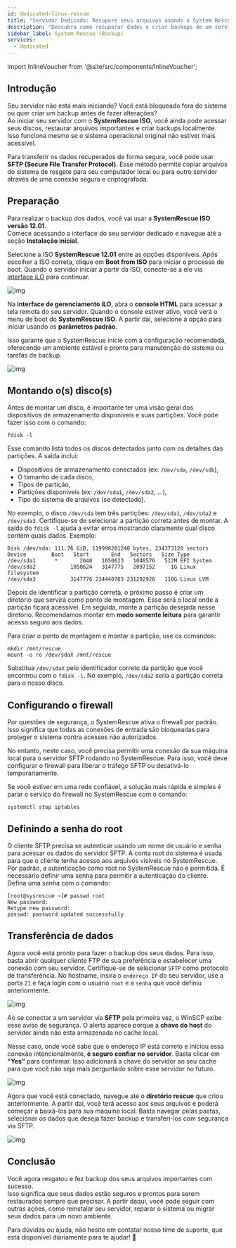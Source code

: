 ```yaml
---
id: dedicated-linux-rescue
title: "Servidor Dedicado: Recupere seus arquivos usando o System Rescue"
description: "Descubra como recuperar dados e criar backups de um servidor que não inicia usando o SystemRescue ISO e transferência segura de arquivos → Saiba mais agora"
sidebar_label: System Rescue (Backup)
services:
  - dedicated
---
```


import InlineVoucher from '@site/src/components/InlineVoucher';

## Introdução

Seu servidor não está mais iniciando? Você está bloqueado fora do sistema ou quer criar um backup antes de fazer alterações?  
Ao iniciar seu servidor com o **SystemRescue ISO**, você ainda pode acessar seus discos, restaurar arquivos importantes e criar backups localmente. Isso funciona mesmo se o sistema operacional original não estiver mais acessível.

Para transferir os dados recuperados de forma segura, você pode usar **SFTP (Secure File Transfer Protocol)**. Esse método permite copiar arquivos do sistema de resgate para seu computador local ou para outro servidor através de uma conexão segura e criptografada.

<InlineVoucher />

## Preparação

Para realizar o backup dos dados, você vai usar a **SystemRescue ISO versão 12.01**.  
Comece acessando a interface do seu servidor dedicado e navegue até a seção **Instalação inicial**.

Selecione a ISO **SystemRescue 12.01** entre as opções disponíveis. Após escolher a ISO correta, clique em **Boot from ISO** para iniciar o processo de boot. Quando o servidor iniciar a partir da ISO, conecte-se a ele via [interface iLO](dedicated-ilo.md) para continuar.

![img](https://screensaver01.zap-hosting.com/index.php/s/L35tCT8zJ4riTko/preview)

Na **interface de gerenciamento iLO**, abra o **console HTML** para acessar a tela remota do seu servidor. Quando o console estiver ativo, você verá o menu de boot do **SystemRescue ISO**. A partir daí, selecione a opção para iniciar usando os **parâmetros padrão**.

Isso garante que o SystemRescue inicie com a configuração recomendada, oferecendo um ambiente estável e pronto para manutenção do sistema ou tarefas de backup.

![img](https://screensaver01.zap-hosting.com/index.php/s/gzLJxw9FWZs4AJ7/download)

## Montando o(s) disco(s)

Antes de montar um disco, é importante ter uma visão geral dos dispositivos de armazenamento disponíveis e suas partições. Você pode fazer isso com o comando:

```
fdisk -l
```

Esse comando lista todos os discos detectados junto com os detalhes das partições. A saída inclui:

- Dispositivos de armazenamento conectados (ex: `/dev/sda`, `/dev/sdb`),  
- O tamanho de cada disco,  
- Tipos de partição,  
- Partições disponíveis (ex: `/dev/sda1`, `/dev/sda2`, …),  
- Tipo do sistema de arquivos (se detectado).

No exemplo, o disco `/dev/sda` tem três partições: `/dev/sda1`, `/dev/sda2` e `/dev/sda3`. Certifique-se de selecionar a partição correta antes de montar. A saída do `fdisk -l` ajuda a evitar erros mostrando claramente qual disco contém quais dados. Exemplo:

```
Disk /dev/sda: 111.76 GiB, 119998201240 bytes, 234373120 sectors
Device        Boot   Start       End   Sectors   Size Type
/dev/sda1      *       2048   1050623   1048576   512M EFI System
/dev/sda2           1050624   3147775   2097152     1G Linux filesystem
/dev/sda3           3147776 234440703 231292928   110G Linux LVM
```

Depois de identificar a partição correta, o próximo passo é criar um diretório que servirá como ponto de montagem. Esse será o local onde a partição ficará acessível. Em seguida, monte a partição desejada nesse diretório. Recomendamos montar em **modo somente leitura** para garantir acesso seguro aos dados.

Para criar o ponto de montagem e montar a partição, use os comandos:

```
mkdir /mnt/rescue
mount -o ro /dev/sdaX /mnt/rescue
```

Substitua `/dev/sdaX` pelo identificador correto da partição que você encontrou com o `fdisk -l`. No exemplo, `/dev/sda2` seria a partição correta para o nosso disco.

## Configurando o firewall

Por questões de segurança, o SystemRescue ativa o firewall por padrão. Isso significa que todas as conexões de entrada são bloqueadas para proteger o sistema contra acessos não autorizados.

No entanto, neste caso, você precisa permitir uma conexão da sua máquina local para o servidor SFTP rodando no SystemRescue. Para isso, você deve configurar o firewall para liberar o tráfego SFTP ou desativá-lo temporariamente.

Se você estiver em uma rede confiável, a solução mais rápida e simples é parar o serviço do firewall no SystemRescue com o comando:

```
systemctl stop iptables
```

## Definindo a senha do root

O cliente SFTP precisa se autenticar usando um nome de usuário e senha para acessar os dados do servidor SFTP. A conta root do sistema é usada para que o cliente tenha acesso aos arquivos visíveis no SystemRescue. Por padrão, a autenticação como root no SystemRescue não é permitida. É necessário definir uma senha para permitir a autenticação do cliente. Defina uma senha com o comando:

```
[root@sysrescue ~]# passwd root
New password:
Retype new password:
passwd: password updated successfully
```

## Transferência de dados

Agora você está pronto para fazer o backup dos seus dados. Para isso, basta abrir qualquer cliente FTP de sua preferência e estabelecer uma conexão com seu servidor. Certifique-se de selecionar `SFTP` como protocolo de transferência. No hostname, insira o `endereço IP` do seu servidor, use a porta `21` e faça login com o usuário `root` e a `senha` que você definiu anteriormente.

![img](https://screensaver01.zap-hosting.com/index.php/s/armZ9db3nXsJW2o/download)

Ao se conectar a um servidor via **SFTP** pela primeira vez, o WinSCP exibe esse aviso de segurança. O alerta aparece porque a **chave do host** do servidor ainda não está armazenada no cache local.

Nesse caso, onde você sabe que o endereço IP está correto e iniciou essa conexão intencionalmente, **é seguro confiar no servidor**. Basta clicar em **"Yes"** para confirmar. Isso adicionará a chave do servidor ao seu cache para que você não seja mais perguntado sobre esse servidor no futuro.

![img](https://screensaver01.zap-hosting.com/index.php/s/y5353jyzky67LxB/preview)

Agora que você está conectado, navegue até o **diretório rescue** que criou anteriormente. A partir daí, você terá acesso aos seus arquivos e poderá começar a baixá-los para sua máquina local. Basta navegar pelas pastas, selecionar os dados que deseja fazer backup e transferi-los com segurança via SFTP.

![img](https://screensaver01.zap-hosting.com/index.php/s/QiS4wiTWXx6g8aT/download)

## Conclusão

Você agora resgatou e fez backup dos seus arquivos importantes com sucesso.  
Isso significa que seus dados estão seguros e prontos para serem restaurados sempre que precisar. A partir daqui, você pode seguir com outras ações, como reinstalar seu servidor, reparar o sistema ou migrar seus dados para um novo ambiente.

Para dúvidas ou ajuda, não hesite em contatar nosso time de suporte, que está disponível diariamente para te ajudar! 🙂

<InlineVoucher />